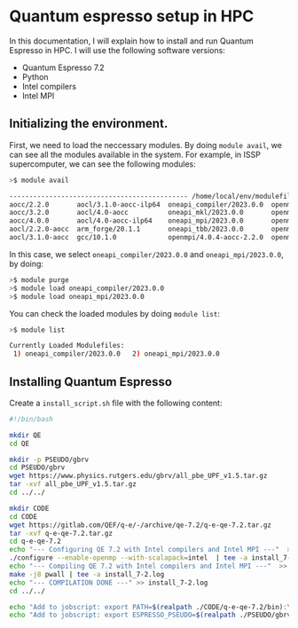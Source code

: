 # Quantum espresso setup in HPC

In this documentation, I will explain how to install and run Quantum Espresso in HPC. I will use the following software versions:

* Quantum Espresso 7.2
* Python
* Intel compilers
* Intel MPI

## Initializing the environment.

First, we need to load the neccessary modules. By doing `module avail`, we can see all the modules available in the system. For example, in ISSP supercomputer, we can see the following modules:


```bash
>$ module avail

--------------------------------------------- /home/local/env/modulefiles ----------------------------------------------
aocc/2.2.0       aocl/3.1.0-aocc-ilp64  oneapi_compiler/2023.0.0  openmpi/4.0.4-aocc-3.2.0
aocc/3.2.0       aocl/4.0-aocc          oneapi_mkl/2023.0.0       openmpi/4.0.4-gcc-10.1.0
aocc/4.0.0       aocl/4.0-aocc-ilp64    oneapi_mpi/2023.0.0       openmpi/4.1.5-aocc-4.0
aocl/2.2.0-aocc  arm_forge/20.1.1       oneapi_tbb/2023.0.0       openmpi/4.1.5-oneapi-2023.0.0
aocl/3.1.0-aocc  gcc/10.1.0             openmpi/4.0.4-aocc-2.2.0  openmpi/4.1.5-oneapi-2023.0.0-classic
```

In this case, we select  `oneapi_compiler/2023.0.0` and `oneapi_mpi/2023.0.0`, by doing:

```bash
>$ module purge
>$ module load oneapi_compiler/2023.0.0
>$ module load oneapi_mpi/2023.0.0
```

You can check the loaded modules by doing `module list`:

```bash
>$ module list

Currently Loaded Modulefiles:
 1) oneapi_compiler/2023.0.0   2) oneapi_mpi/2023.0.0
```


## Installing Quantum Espresso

Create a `install_script.sh` file with the following content:

```bash
#!/bin/bash

mkdir QE
cd QE

mkdir -p PSEUDO/gbrv
cd PSEUDO/gbrv
wget https://www.physics.rutgers.edu/gbrv/all_pbe_UPF_v1.5.tar.gz
tar -xvf all_pbe_UPF_v1.5.tar.gz
cd ../../

mkdir CODE
cd CODE
wget https://gitlab.com/QEF/q-e/-/archive/qe-7.2/q-e-qe-7.2.tar.gz
tar -xvf q-e-qe-7.2.tar.gz
cd q-e-qe-7.2
echo "--- Configuring QE 7.2 with Intel compilers and Intel MPI ---"  > install_7-2.log
./configure --enable-openmp --with-scalapack=intel  | tee -a install_7-2.log
echo "--- Compiling QE 7.2 with Intel compilers and Intel MPI ---"  >> install_7-2.log
make -j8 pwall | tee -a install_7-2.log
echo "--- COMPILATION DONE ---" >> install_7-2.log
cd ../../

echo "Add to jobscript: export PATH=$(realpath ./CODE/q-e-qe-7.2/bin):\$PATH"
echo "Add to jobscript: export ESPRESSO_PSEUDO=$(realpath ./PSEUDO/gbrv)"
```

